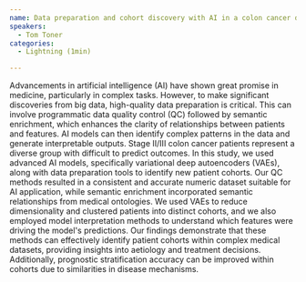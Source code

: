 ```yaml
---
name: Data preparation and cohort discovery with AI in a colon cancer dataset
speakers:
  - Tom Toner
categories:
  - Lightning (1min)

---
```


Advancements in artificial intelligence (AI) have shown great promise in medicine, particularly in complex tasks. However, to make significant discoveries from big data, high-quality data preparation is critical. This can involve programmatic data quality control (QC) followed by semantic enrichment, which enhances the clarity of relationships between patients and features. AI models can then identify complex patterns in the data and generate interpretable outputs. Stage II/III colon cancer patients represent a diverse group with difficult to predict outcomes. In this study, we used advanced AI models, specifically variational deep autoencoders (VAEs), along with data preparation tools to identify new patient cohorts. Our QC methods resulted in a consistent and accurate numeric dataset suitable for AI application, while semantic enrichment incorporated semantic relationships from medical ontologies. We used VAEs to reduce dimensionality and clustered patients into distinct cohorts, and we also employed model interpretation methods to understand which features were driving the model's predictions. Our findings demonstrate that these methods can effectively identify patient cohorts within complex medical datasets, providing insights into aetiology and treatment decisions. Additionally, prognostic stratification accuracy can be improved within cohorts due to similarities in disease mechanisms.
